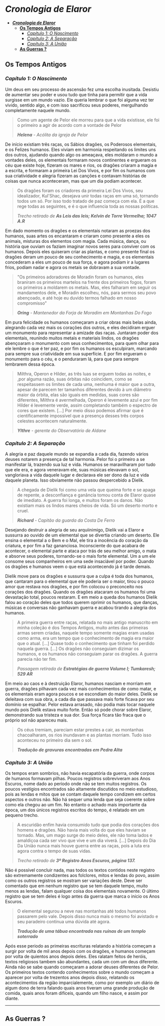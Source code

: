 # _**Cronologia de Elaror**_

- [_**Cronologia de Elaror**_](#cronologia-de-elaror)
	- [**Os Tempos Antigos**](#os-tempos-antigos)
		- [_Capítulo 1: O Nascimento_](#cap%C3%ADtulo-1-o-nascimento)
		- [_Capítulo 2: A Separação_](#cap%C3%ADtulo-2-a-separa%C3%A7%C3%A3o)
		- [_Capítulo 3: A União_](#cap%C3%ADtulo-3-a-uni%C3%A3o)
	- [**As Guerras ?**](#as-guerras)

## **Os Tempos Antigos**

### _Capítulo 1: O Nascimento_

Um deus em seu processo de ascensão fez uma escolha inusitada. Desistiu de aumentar seu poder e usou tudo que tinha para permitir que a vida surgisse em um mundo vazio. Ele queria lembrar o que foi alguma vez ter vivido, sentido algo, e com isso sacrificou seus poderes, mergulhando completamente naquele mundo.

> Como um agente de Pelor ele morreu para que a vida existisse, ele foi o primeiro a agir de acordo com a vontade de Pelor
>
> _**Helena** - Acólita da igreja de Pelor_

De início existiam três raças, os Sábios dragões, os Poderosos elementais, e os Felizes humanos. Eles viviam em harmonia respeitando os limites uns dos outros, ajudando quando algo os ameaçava, eles moldaram o mundo a vontades deles, os elementais formaram novos continentes e ergueram os céu que existe hoje, fizeram os mares e rios, os dragões criaram a magia e a escrita, e formaram a primeira Lei Dos Vivos, e por fim os humanos com sua criatividade e alegria fizeram as canções e contavam histórias de coisas que nunca aconteceram, mas que um dia podiam acontecer.

> Os dragões foram os criadores da primeira Lei Dos Vivos, seu idealizador, Kul'Shac, desejava unir todas raças em uma só, tornando todos um só. Por isso todo tratado de paz começa com ela. É a que rege todas as seguintes, e é o que influencia toda as nossas políticas.
>
> _Trecho retirado de **As Leis das leis; Kelvin de Torre Vermelha; 1047 A.R**_

Em dado momento os dragões e os elementais notaram as proezas dos humanos, suas artes os encantaram e criaram como presente a eles os animais, misturas dos elementos com magia. Cada música, dança, ou história que ouviam os faziam imaginar novos seres para conviver com os humanos. Depois eles quiseram criar as plantas, e como presente final os dragões deram um pouco de seu conhecimento e magia, e os elementais concederam a eles um pouco de sua força, e agora podiam ir a lugares frios, podiam nadar e agora os metais se dobravam a sua vontade.

> "Os primeiros adoradores de Moradin foram os humanos, eles braniram os primeiros martelos na frente dos primeiros fogos, foram os primeiros a moldarem os metais. Mas, eles falharam em seguir os mandamentos dele, e Moradin escolheu, nós, para sermos seu povo abençoado, e até hoje eu duvido termos falhado em nosso compromisso"
>
> _**Oring** - Mantenedor da Forja de Moradim em Montanhas Do Fogo_

Em pura felicidade os humanos começaram a criar obras mais belas ainda, alegrando cada vez mais os corações dos outros, e eles decidiram erguer um monumento para representar a amizade das raças. Juntaram poder dos elementais, reunindo muitos metais e materiais lindos, os dragões abençoaram o monumento com seus conhecimentos, para quem olhar para ele lembre o que é ter paz, e por fim os humanos os esculpiram, marcando para sempre sua criatividade em sua superfície. E por fim ergueram o monumento para o céu, e o penduraram lá, para que para sempre lembrarem dessa época.

> Milthra, Operon e Hilder, as três luas se erguem todas as noites, e ,por alguma razão, suas órbitas não coincidem, como se respeitassem os limites de cada uma, nenhuma é maior que a outra, apesar de parecem ter tamanhos diferentes devido à um diâmetro maior da órbita, elas são iguais em medidas, suas cores são diferentes, Milthra é avermelhada, Operon é levemente azul e por fim Hilder é levemente verde, assim completando também o espectro de cores que existem. [...] Por meio disso podemos afirmar que é cientificamente impossível que a presença desses três corpos celestes acontecem naturalmente.
>
> _**Ylthre** - gerente do Observatório de Aldane_

### _Capítulo 2: A Separação_

A alegria e paz daquele mundo se expandia a cada dia, fazendo vários deuses notarem a presença de tal harmonia. Pelor foi o primeiro a se manifestar lá, trazendo sua luz e vida. Humanos se maravilharam por tudo que ele era, e agora veneravam ele, suas músicas elevavam o sol, vangloriava a vida daquele lugar e declarava ele ser dono da luz e vida daquele planeta. Isso obviamente não passou despercebido a Dielik.

> A chegada de Dielik foi como uma vela que queima forte e se apaga de repente, a desconfiança e ganância tomou conta de Elaror quase de imediato. A guerra foi longa, e muitos foram os danos. Não existiam mais os lindos mares cheios de vida. Só um deserto morto e cruel.
>
> _**Richard** - Capitão da guarda da Costa De Ferro_

Desejando destruir a alegria de seu arquiinimigo, Dielik vai a Elaror e sussurra ao ouvido de um elemental que se divertia criando um deserto. Ele ensina o elemental a o Bem e o Mal, ele tira a inocência do coração da criatura, e por fim a faz gananciosa. Inconsciente do que acabara de acontecer, o elemental parte e ataca por trás de seu melhor amigo, o mata e absorve seus poderes, tornando-se o mais forte elemental. Um a um ele consome seus companheiros em uma sede insaciável por poder. Quando os dragões e humanos veem o que está acontecendo já é tarde demais.

Dielik move para os dragões e sussurra que a culpa é toda dos humanos, que cantaram para o elemental que ele poderia ser o maior, tirou o pouco amor que restava nos dragões, e por fim colocou o preconceito nos corações dos dragões. Quando os dragões atacaram os humanos foi uma devastação total, poucos restaram. E em meio a queda dos humanos Dielik falou ao coração deles que todos querem oprimir os humanos, que danças, músicas e conversas não ganhavam guerra e acabou tirando a alegria dos humanos.

> A primeira guerra entre raças, relatada no mais antigo manuscrito em minha coleção é dos Tempos Antigos, muito antes das primeiras armas serem criadas, naquele tempo somente magias eram usadas como arma, era um tempo que o conhecimento de magia era maior que o atual. [...] Quase todo o conhecimento que tinham foi perdido naquela guerra. [...] Os dragões não conseguiam dizimar os humanos, e os humanos não conseguiam parar os dragões. A guerra parecia não ter fim.
>
> _Passagem retirada de **Estratégias de guerra Volume I; Tumkaresh; 529 AR**_

Em meio ao caos e à destruição Elaror, humanos nasciam e morriam em guerra, dragões pilhavam cada vez mais conhecimentos de como matar, e os elementais eram agora poucos e se escondiam do maior deles. Dielik se deleitava com sua obra, a cada dia que passava mais forte ficava por seu domínio se espalhar. Pelor estava arrasado, não podia mais tocar naquele mundo pois Dielik estava muito forte. Então só pode chorar sobre Elaror, demonstrando sua tristeza e sua dor. Sua força ficara tão fraca que o próprio sol não apareceu mais.

> Os céus tremiam, pareciam estar prestes a cair, as montanhas chacoalharam, os rios inundavam e as plantas morriam. Tudo isso aconteceu no primeiro dia sem o sol.
>
> _**Tradução de gravuras encontradas em Pedra Alta**_

### _Capítulo 3: A União_

Os tempos eram sombrios, não havia escapatória da guerra, onde corpos de humanos formavam pilhas. Poucos registros sobreviveram aos Anos Escuros, nome dado ao período onde não se tem muitos registros. Os poucos vestígios encontrados são altamente discutidos no meio estudioso, pois as lendas e mitos que se contam daquele tempo condizem em certos aspectos e outros não. Não há sequer uma lenda que seja coerente sobre como ela chegou ao um fim. No entanto o achado mais importante da época, um dos únicos registros escritos do tempo, é relatado em um pequeno trecho.

> A escuridão enfim havia consumido tudo que podia dos corações dos homens e dragões. Não havia mais volta do que eles haviam se tornado. Mas, um mago surge do meio deles, ele não toma lados e amaldiçoa cada ser vivo que vive e um dia viverá.
>[...]
> Depois do Dia Da União nunca mais houve guerra entre as raças, pois a luta era agora contra o tempo de suas vidas.
>
> _Trecho retirado de **3º Registro Anos Escuros, página 137.**_

Não é possível concluir nada, mas todos os textos contidos neste registro são extremamente condizentes aos folclores, mitos e lendas do povo, assim como os outros registros se mostram ser variações deste. Deve ser comentado que em nenhum registro que se tem daquele tempo, muito menos as lendas, falam qualquer coisa dos elementais novamente. O último registro que se tem deles é logo antes da guerra que marca o início os Anos Escuros.

> O elemental segurou a neve nas montanhas até todos humanos passarem pelo vale. Depois disso nunca mais o mesmo foi avistado e seu paradeiro continua uma dúvida até agora.
>
> _**Tradução de uma tábua encontrada nas ruínas de um templo soterrado**_

Após esse periodo as primeiras escrituras relatando a história começam a surgir por volta de mil anos depois com os dragões, e humanos começam por volta de quientos anos depois deles. Eles ralatam feitos de heróis, textos religiosos tambem são abundantes, cada um com um deus diferente. Ainda não se sabe quando começaram a adorar deuses diferentes de Pelor. Os primeiros textos contendo conhecimentos sobre o mundo começam a aparecer por volta de trezentos anos depois disso, relatando os acontecimentos da região imparcialemente, como por exemplo um diário de algum dono de terra falando quais anos tiveram uma grande produção de comida, quais anos foram difíceis, quando um filho nasce, e assim por diante.

---

## **As Guerras ?**
